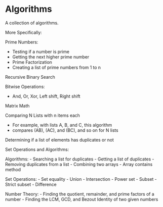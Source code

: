 # Algorithms

A collection of algorithms.

More Specifically:

  Prime Numbers:
  - Testing if a number is prime
  - Getting the next higher prime number
  - Prime Factorization
  - Creating a list of prime numbers from 1 to n
  
  Recursive Binary Search
  
  Bitwise Operations:
  - And, Or, Xor, Left shift, Right shift
  
  Matrix Math
  
  Comparing N Lists with n items each
  - For example, with lists A, B, and C, this algorithm 
  - compares (AB), (AC), and (BC), and so on for N lists
  
  Determining if a list of elements has duplicates or not
  
  Set Operations and Algorithms:
    
   Algorithms:
     - Searching a list for duplicates 
     - Getting a list of duplicates 
     - Removing duplicates from a list
     - Combining two arrays 
     - Array contains method
   
   Set Operations:
     - Set equality
     - Union 
     - Intersection
     - Power set 
     - Subset 
     - Strict subset 
     - Difference 
   
   Number Theory:
     - Finding the quotient, remainder, and prime factors of a number
     - Finding the LCM, GCD, and Bezout Identity of two given numbers
